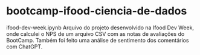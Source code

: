 # bootcamp-ifood-ciencia-de-dados

ifood-dev-week.ipynb
Arquivo do projeto desenvolvido na Ifood Dev Week, onde calculei o NPS de um arquivo CSV com as notas de avaliações do BootCamp. Também foi feito uma análise de sentimento dos comentários com ChatGPT.
